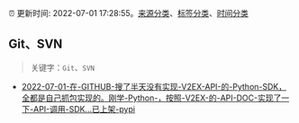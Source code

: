 :alarm_clock: 更新时间: 2022-07-01 17:28:55。[来源分类](../README.md)、[标签分类](../TAGS.md)、[时间分类](../TIMELINE.md)

## Git、SVN


> 关键字：`Git`、`SVN`



- [2022-07-01-在-GITHUB-搜了半天没有实现-V2EX-API-的-Python-SDK，全都是自己抓包实现的。刚学-Python-，按照-V2EX-的-API-DOC-实现了一下-API-调用-SDK...已上架-pypi](https://www.v2ex.com/t/863517) 